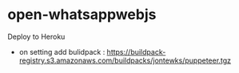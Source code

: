 # open-whatsappwebjs

Deploy to Heroku
- on setting add bulidpack : https://buildpack-registry.s3.amazonaws.com/buildpacks/jontewks/puppeteer.tgz
